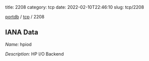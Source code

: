 title: 2208
category: tcp
date: 2022-02-10T22:46:10
slug: tcp/2208

[portdb](/) / [tcp](/category/tcp.html) / 2208


## IANA Data

_Name:_ hpiod

_Description:_ HP I/O Backend

